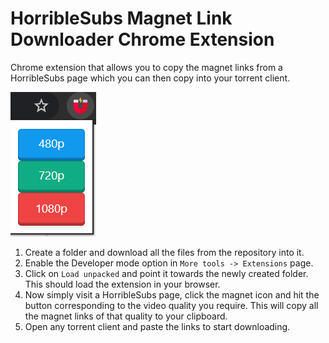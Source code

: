 # HorribleSubs Magnet Link Downloader Chrome Extension
Chrome extension that allows you to copy the magnet links from a HorribleSubs page which you can then copy into your torrent client.

![](/img/pic.png?raw=true "Image of Extension")

1. Create a folder and download all the files from the repository into it.
2. Enable the Developer mode option in `More tools -> Extensions` page.
3. Click on `Load unpacked` and point it towards the newly created folder. This should load the extension in your browser.
4. Now simply visit a HorribleSubs page, click the magnet icon and hit the button corresponding to the video quality you require. This will
   copy all the magnet links of that quality to your clipboard.
5. Open any torrent client and paste the links to start downloading.
